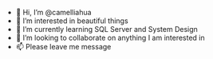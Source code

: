 - 👋 Hi, I’m @camelliahua
- 👀 I’m interested in beautiful things
- 🌱 I’m currently learning SQL Server and System Design
- 💞️ I’m looking to collaborate on anything I am interested in
- 📫 Please leave me message

<!---
camelliahua/camelliahua is a ✨ special ✨ repository because its `README.md` (this file) appears on your GitHub profile.
You can click the Preview link to take a look at your changes.
--->
